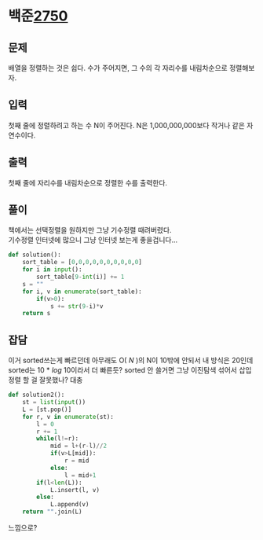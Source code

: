 # 백준[2750](https://www.acmicpc.net/problem/2750)
## 문제
배열을 정렬하는 것은 쉽다. 수가 주어지면, 그 수의 각 자리수를 내림차순으로 정렬해보자.
## 입력
첫째 줄에 정렬하려고 하는 수 N이 주어진다. N은 1,000,000,000보다 작거나 같은 자연수이다.
## 출력
첫째 줄에 자리수를 내림차순으로 정렬한 수를 출력한다.
## 풀이
책에서는 선택정렬을 원하지만 그냥 기수정렬 때려버렸다.  
기수정렬 인터넷에 많으니 그냥 인터넷 보는게 좋을겁니다...

```python
def solution():
	sort_table = [0,0,0,0,0,0,0,0,0,0]
	for i in input():
		sort_table[9-int(i)] += 1
	s = ""
	for i, v in enumerate(sort_table):
		if(v>0):
			s += str(9-i)*v
	return s
```

## 잡담
이거 sorted쓰는게 빠르던데 아무래도 O( $N$ )의 N이 10밖에 안되서 내 방식은 20인데 sorted는 10 * $log$ 10이라서 더 빠른듯?
sorted 안 쓸거면 그냥 이진탐색 섞어서 삽입정렬 할 걸 잘못했나? 대충
``` python
def solution2():
	st = list(input())
	L = [st.pop()]
	for r, v in enumerate(st):
		l = 0
		r += 1
		while(l!=r):
			mid = l+(r-l)//2
			if(v>L[mid]):
				r = mid
			else:
				l = mid+1
		if(l<len(L)):
			L.insert(l, v)
		else:
			L.append(v)
	return "".join(L)
```
느낌으로?